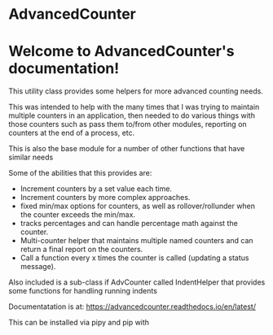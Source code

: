 # AdvancedCounter

Welcome to AdvancedCounter's documentation!
===========================================

This utility class provides some helpers for more advanced counting needs.

This was intended to help with the many times that I was trying to maintain multiple counters in
an application, then needed to do various things with those counters such as pass them to/from
other modules, reporting on counters at the end of a process, etc.

This is also the base module for a number of other functions that have similar needs

Some of the abilities that this provides are:

* Increment counters by a set value each time.
* Increment counters by more complex approaches.
* fixed min/max options for counters, as well as rollover/rollunder when the counter exceeds the min/max.
* tracks percentages and can handle percentage math against the counter.
* Multi-counter helper that maintains multiple named counters and can return a final report on the counters.
* Call a function every x times the counter is called (updating a status message).

Also included is a sub-class if AdvCounter called IndentHelper that provides some functions for handling running indents

Documentatation is at: https://advancedcounter.readthedocs.io/en/latest/

This can be installed via pipy and pip with


